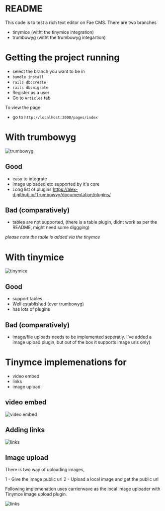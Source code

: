 # README

This code is to test a rich text editor on Fae CMS. There are two branches

- tinymice (witht the tinymice integration)
- trumbowyg (witht the trumbowyg integartion)

# Getting the project running

- select the branch you want to be in
- `bundle install` 
- `rails db:create`
- `rails db:migrate`
- Register as a user
- Go to `Articles` tab

To view the page

- go to `http://localhost:3000/pages/index`


# With trumbowyg

![trumbowyg](https://i.imgur.com/2jgJIhZ.png)

## Good

- easy to integrate
- image uploaded etc supported by it's core
- Long list of plugins https://alex-d.github.io/Trumbowyg/documentation/plugins/
  

## Bad (comparatively)

- tables are not supported, (there is a table plugin, didnt work as per the README, might need some diggging)




_please note the table is added via the tinymce_


# With tinymice

![tinymice](https://i.imgur.com/3bIxQF0.png)

## Good

- support tables
- Well established (over trumbowyg)
- has lots of plugins  

## Bad (comparatively)

- image/file uploads needs to be implemented seperatly. I've added a image upload plugin, but out of the box it supports image urls only)

# Tinymce implemenations for

- video embed
- links
- image upload

## video embed

![video embed](https://i.imgur.com/NjbuiRu.gif)

## Adding links

![links](https://i.imgur.com/iAL7tWR.gif)

## Image upload

There is two way of uploading images,

1 - Give the image public url
2 - Upload a local image and get the public url

Following implemenation uses carrierwave as the local image uploader with Tinymce image upload plugin. 

![links](https://i.imgur.com/dO90hIc.gif)





